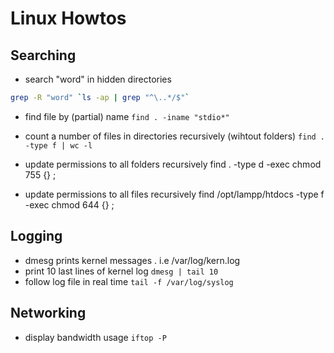 Linux Howtos
================

## Searching
* search "word" in hidden directories   

```sh
grep -R "word" `ls -ap | grep "^\..*/$"` 
```

* find file by (partial) name   `find . -iname "stdio*" `

* count a number of files in directories recursively (wihtout folders)
`find . -type f | wc -l`

* update permissions to all folders recursively
find . -type d -exec chmod 755 {} \;

* update permissions to all files recursively
find /opt/lampp/htdocs -type f -exec chmod 644 {} \;

## Logging 

* dmesg                                 prints kernel messages . i.e /var/log/kern.log            
* print 10 last lines of kernel log     `dmesg | tail 10`
* follow log file in real time          `tail -f /var/log/syslog`


## Networking

* display bandwidth usage               `iftop -P`
